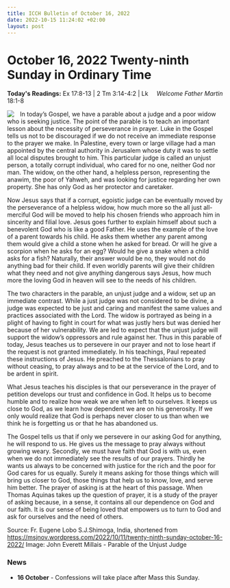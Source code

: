 ```yaml
---
title: ICCH Bulletin of October 16, 2022
date: 2022-10-15 11:24:02 +02:00
layout: post
---
```


# October 16, 2022 Twenty-ninth Sunday in Ordinary Time
<span style="float: right"><em>Welcome Father Martin</em></span>
**Today's Readings:** Ex 17:8-13 | 2 Tm 3:14-4:2 | Lk 18:1-8


<img style="float: left; margin-right: 1em;" src="https://upload.wikimedia.org/wikipedia/commons/f/fb/John_Everett_Millais_-_Parable_of_the_Unjust_Judge.jpg">

In today’s Gospel, we have a parable about a judge and a poor widow who is seeking justice.  The point of the parable is to teach an important lesson about the necessity of perseverance in prayer.  Luke in the Gospel tells us not to be discouraged if we do not receive an immediate response to the prayer we make.  In Palestine, every town or large village had a man appointed by the central authority in Jerusalem whose duty it was to settle all local disputes brought to him. This particular judge is called an unjust person, a totally corrupt individual, who cared for no one, neither God nor man. The widow, on the other hand, a helpless person, representing the anawim, the poor of Yahweh, and was looking for justice regarding her own property.  She has only God as her protector and caretaker.

Now Jesus says that if a corrupt, egoistic judge can be eventually moved by the perseverance of a helpless widow, how much more so the all just all-merciful God will be moved to help his chosen friends who approach him in sincerity and filial love. Jesus goes further to explain himself about such a benevolent God who is like a good Father.  He uses the example of the love of a parent towards his child.  He asks them whether any parent among them would give a child a stone when he asked for bread. Or will he give a scorpion when he asks for an egg? Would he give a snake when a child asks for a fish?  Naturally, their answer would be no, they would not do anything bad for their child. If even worldly parents will give their children what they need and not give anything dangerous says Jesus, how much more the loving God in heaven will see to the needs of his children.

The two characters in the parable, an unjust judge and a widow, set up an immediate contrast.  While a just judge was not considered to be divine, a judge was expected to be just and caring and manifest the same values and practices associated with the Lord.  The widow is portrayed as being in a plight of having to fight in court for what was justly hers but was denied her because of her vulnerability.  We are led to expect that the unjust judge will support the widow’s oppressors and rule against her. Thus in this parable of today, Jesus teaches us to persevere in our prayer and not to lose heart if the request is not granted immediately. In his teachings, Paul repeated these instructions of Jesus. He preached to the Thessalonians to pray without ceasing, to pray always and to be at the service of the Lord, and to be ardent in spirit.

What Jesus teaches his disciples is that our perseverance in the prayer of petition develops our trust and confidence in God. It helps us to become humble and to realize how weak we are when left to ourselves.  It keeps us close to God, as we learn how dependent we are on his generosity.  If we only would realize that God is perhaps never closer to us than when we think he is forgetting us or that he has abandoned us.

The Gospel tells us that if only we persevere in our asking God for anything, he will respond to us.  He gives us the message to pray always without growing weary.  Secondly, we must have faith that God is with us, even when we do not immediately see the results of our prayers.  Thirdly he wants us always to be concerned with justice for the rich and the poor for God cares for us equally.  Surely it means asking for those things which will bring us closer to God, those things that help us to know, love, and serve him better.  The prayer of asking is at the heart of this passage. When Thomas Aquinas takes up the question of prayer, it is a study of the prayer of asking because, in a sense, it contains all our dependence on God and our faith.  It is our sense of being loved that empowers us to turn to God and ask for ourselves and the need of others.

Source: Fr. Eugene Lobo S.J.Shimoga, India, shortened from https://msjnov.wordpress.com/2022/10/11/twenty-ninth-sunday-october-16-2022/
Image: John Everett Millais - Parable of the Unjust Judge

### News 

* **16 October** - Confessions will take place after Mass this Sunday.

